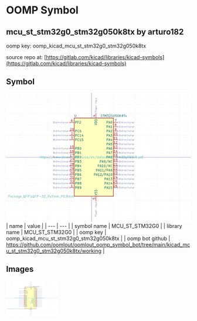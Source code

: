 # OOMP Symbol  
## mcu_st_stm32g0_stm32g050k8tx  by arturo182  
  
oomp key: oomp_kicad_mcu_st_stm32g0_stm32g050k8tx  
  
source repo at: [https://gitlab.com/kicad/libraries/kicad-symbols](https://gitlab.com/kicad/libraries/kicad-symbols)  
## Symbol  
  
[![working.png](working_600.png)](working.png)  
| name | value | 
| --- | --- | 
| symbol name | MCU_ST_STM32G0 | 
| library name | MCU_ST_STM32G0 | 
| oomp key | oomp_kicad_mcu_st_stm32g0_stm32g050k8tx | 
| oomp bot github | https://github.com/oomlout/oomlout_oomp_symbol_bot/tree/main/kicad_mcu_st_stm32g0_stm32g050k8tx/working | 
## Images  
  
[![working.png](working_140.png)](working.png)  
